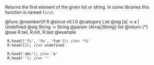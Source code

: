 Returns the first element of the given list or string. In some libraries
this function is named `first`.

@func
@memberOf R
@since v0.1.0
@category List
@sig [a] -> a | Undefined
@sig String -> String
@param {Array|String} list
@return {*}
@see R.tail, R.init, R.last
@example

     R.head(['fi', 'fo', 'fum']); //=> 'fi'
     R.head([]); //=> undefined

     R.head('abc'); //=> 'a'
     R.head(''); //=> ''
